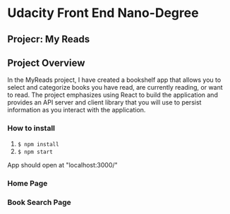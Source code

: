# Udacity Front End Nano-Degree
## Projecr: My Reads

## Project Overview
In the MyReads project, I have created a bookshelf app that allows you to select and categorize books you have read, are currently reading, or want to read. The project emphasizes using React to build the application and provides an API server and client library that you will use to persist information as you interact with the application.

### How to install
1. `$ npm install`
2. `$ npm start`

App should open at "localhost:3000/"

### Home Page

### Book Search Page